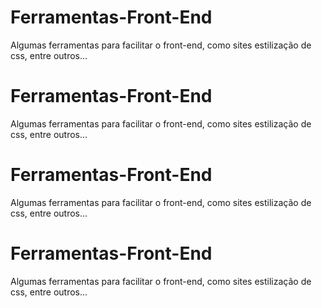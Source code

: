 # Ferramentas-Front-End
Algumas ferramentas para facilitar o front-end, como sites estilização de css, entre outros...
# Ferramentas-Front-End
Algumas ferramentas para facilitar o front-end, como sites estilização de css, entre outros...
# Ferramentas-Front-End
Algumas ferramentas para facilitar o front-end, como sites estilização de css, entre outros...
# Ferramentas-Front-End
Algumas ferramentas para facilitar o front-end, como sites estilização de css, entre outros...
